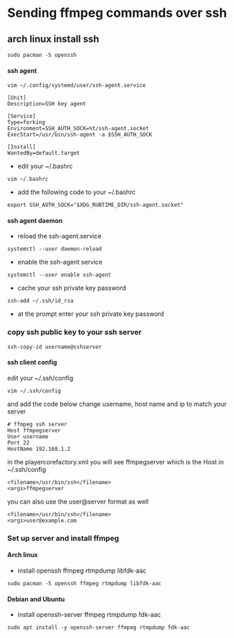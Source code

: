 # Sending ffmpeg commands over ssh


## arch linux install ssh

```
sudo pacman -S openssh
```

#### ssh agent 

```
vim ~/.config/systemd/user/ssh-agent.service
```

```
[Unit]
Description=SSH key agent

[Service]
Type=forking
Environment=SSH_AUTH_SOCK=%t/ssh-agent.socket
ExecStart=/usr/bin/ssh-agent -a $SSH_AUTH_SOCK

[Install]
WantedBy=default.target
```

* edit your ~/.bashrc

```
vim ~/.bashrc
```

* add the following code to your ~/.bashrc

```
export SSH_AUTH_SOCK="$XDG_RUNTIME_DIR/ssh-agent.socket"
```

#### ssh agent daemon

* reload the ssh-agent.service

```
systemctl --user daemon-reload
```

* enable the ssh-agent service

```
systemctl --user enable ssh-agent
```

* cache your ssh private key password

```
ssh-add ~/.ssh/id_rsa
```

* at the prompt enter your ssh private key password

### copy ssh public key to your ssh server

```
ssh-copy-id username@sshserver
```

#### ssh client config 

edit your ~/.ssh/config 

```
vim ~/.ssh/config
```

and add the code below change username, 
host name and ip to match your server

```
# ffmpeg ssh server
Host ffmpegserver
User username
Port 22
HostName 192.168.1.2
```

in the playercorefactory.xml you will see ffmpegserver which is the Host in ~/.ssh/config

	<filename>/usr/bin/ssh</filename>
	<args>ffmpegserver

you can also use the user@server format as well

	<filename>/usr/bin/ssh</filename>
	<args>user@example.com


### Set up server and install ffmpeg

#### Arch linux 

* install openssh ffmpeg rtmpdump libfdk-aac

```
sudo pacman -S openssh ffmpeg rtmpdump libfdk-aac
```

#### Debian and Ubuntu

* install openssh-server ffmpeg rtmpdump fdk-aac

```
sudo apt install -y openssh-server ffmpeg rtmpdump fdk-aac
```

